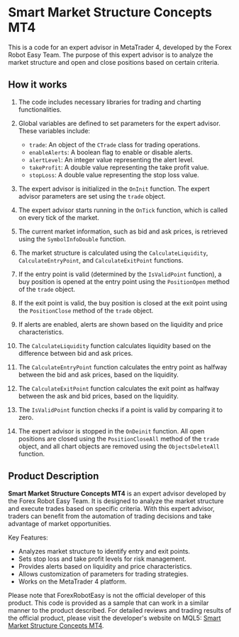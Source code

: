 # Smart Market Structure Concepts MT4

This is a code for an expert advisor in MetaTrader 4, developed by the Forex Robot Easy Team. The purpose of this expert advisor is to analyze the market structure and open and close positions based on certain criteria.

## How it works

1. The code includes necessary libraries for trading and charting functionalities.

2. Global variables are defined to set parameters for the expert advisor. These variables include:
   - `trade`: An object of the `CTrade` class for trading operations.
   - `enableAlerts`: A boolean flag to enable or disable alerts.
   - `alertLevel`: An integer value representing the alert level.
   - `takeProfit`: A double value representing the take profit value.
   - `stopLoss`: A double value representing the stop loss value.

3. The expert advisor is initialized in the `OnInit` function. The expert advisor parameters are set using the `trade` object.

4. The expert advisor starts running in the `OnTick` function, which is called on every tick of the market.

5. The current market information, such as bid and ask prices, is retrieved using the `SymbolInfoDouble` function.

6. The market structure is calculated using the `CalculateLiquidity`, `CalculateEntryPoint`, and `CalculateExitPoint` functions.

7. If the entry point is valid (determined by the `IsValidPoint` function), a buy position is opened at the entry point using the `PositionOpen` method of the `trade` object.

8. If the exit point is valid, the buy position is closed at the exit point using the `PositionClose` method of the `trade` object.

9. If alerts are enabled, alerts are shown based on the liquidity and price characteristics.

10. The `CalculateLiquidity` function calculates liquidity based on the difference between bid and ask prices.

11. The `CalculateEntryPoint` function calculates the entry point as halfway between the bid and ask prices, based on the liquidity.

12. The `CalculateExitPoint` function calculates the exit point as halfway between the ask and bid prices, based on the liquidity.

13. The `IsValidPoint` function checks if a point is valid by comparing it to zero.

14. The expert advisor is stopped in the `OnDeinit` function. All open positions are closed using the `PositionCloseAll` method of the `trade` object, and all chart objects are removed using the `ObjectsDeleteAll` function.

## Product Description

**Smart Market Structure Concepts MT4** is an expert advisor developed by the Forex Robot Easy Team. It is designed to analyze the market structure and execute trades based on specific criteria. With this expert advisor, traders can benefit from the automation of trading decisions and take advantage of market opportunities.

Key Features:
- Analyzes market structure to identify entry and exit points.
- Sets stop loss and take profit levels for risk management.
- Provides alerts based on liquidity and price characteristics.
- Allows customization of parameters for trading strategies.
- Works on the MetaTrader 4 platform.

Please note that ForexRobotEasy is not the official developer of this product. This code is provided as a sample that can work in a similar manner to the product described. For detailed reviews and trading results of the official product, please visit the developer's website on MQL5: [Smart Market Structure Concepts MT4](https://forexroboteasy.com/forex-robot-review/smart-market-structure-concepts-mt4-unbiased-review-real-results/).
